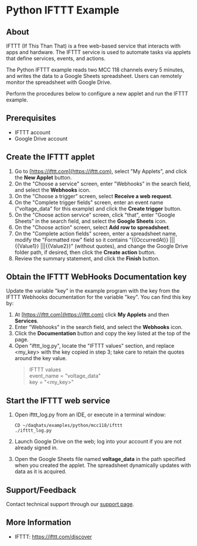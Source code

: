 # Python IFTTT Example

## About
IFTTT (If This Than That) is a free web-based service that interacts with apps 
and hardware. The IFTTT service is used to automate tasks via applets that 
define services, events, and actions.

The Python IFTTT example reads two MCC 118 channels every 5 minutes, and writes
the data to a Google Sheets spreadsheet. Users can remotely monitor the 
spreadsheet with Google Drive.

Perform the procedures below to configure a new applet and run the IFTTT example.

## Prerequisites
- IFTTT account
- Google Drive account

## Create the IFTTT applet

1. Go to [https://ifttt.com](https://ifttt.com), select "My Applets", and click
the **New Applet** button.
2. On the "Choose a service" screen, enter "Webhooks" in the search field, and 
select the **Webhooks** icon.
3. On the "Choose a trigger" screen, select **Receive a web request**.
4. On the "Complete trigger fields" screen, enter an event name ("voltage_data" 
for this example) and click the **Create trigger** button.
5. On the "Choose action service" screen, click "that", enter "Google Sheets" in the 
search field, and select the **Google Sheets** icon.
6. On the "Choose action" screen, select **Add row to spreadsheet**.
7. On the "Complete action fields" screen, enter a spreadsheet name, modify the
"Formatted row" field so it contains "{{OccurredAt}} ||| {{Value1}} |||{{Value2}}"
(without quotes), and change the Google Drive folder path, if desired, then 
click the **Create action** button.
8. Review the summary statement, and click the **Finish** button.

## Obtain the IFTTT WebHooks Documentation key 
Update the variable "key" in the example program with the key from the IFTTT Webhooks documentation 
for the variable "key".  You can find 
this key by:
1. At [https://ifttt.com](https://ifttt.com) click **My Applets** and then **Services**.
2. Enter "Webhooks" in the search field, and select the **Webhooks** icon.
3. Click the **Documentation** button and copy the key listed at the top of the page.
4. Open "ifttt_log.py", locate the "IFTTT values" section, and replace <my_key> with
the key copied in step 3; take care to retain the quotes around the key value.
    > IFTTT values\
     event_name = "voltage_data"\
     key = "<my_key>"

## Start the IFTTT web service
1. Open ifttt_log.py from an IDE, or execute in a terminal window:  

   ```
   CD ~/daqhats/examples/python/mcc118/ifttt
   ./ifttt_log.py
   ```   
2. Launch Google Drive on the web; log into your account if you are not already signed in.
3. Open the Google Sheets file named **voltage_data** in the path specified when you 
created the applet. The spreadsheet dynamically updates with data as it is acquired.

## Support/Feedback
Contact technical support through our 
[support page](https://www.mccdaq.com/support/support_form.aspx). 

## More Information
- IFTTT: https://ifttt.com/discover